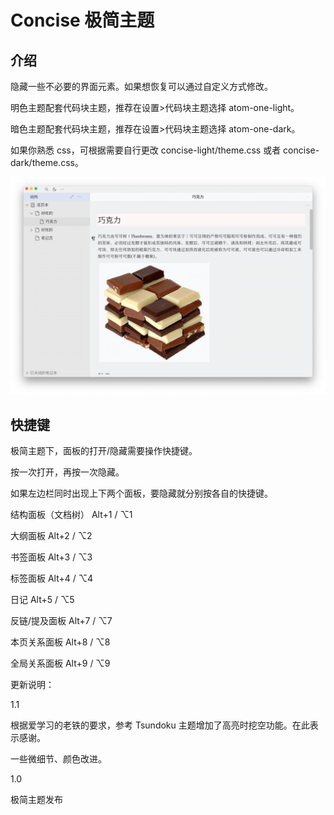 # Concise 极简主题

## 介绍

隐藏一些不必要的界面元素。如果想恢复可以通过自定义方式修改。

明色主题配套代码块主题，推荐在设置>代码块主题选择 atom-one-light。

暗色主题配套代码块主题，推荐在设置>代码块主题选择 atom-one-dark。

如果你熟悉 css，可根据需要自行更改 concise-light/theme.css 或者 concise-dark/theme.css。

![preview](preview.png)

## 快捷键

极简主题下，面板的打开/隐藏需要操作快捷键。

按一次打开，再按一次隐藏。

如果左边栏同时出现上下两个面板，要隐藏就分别按各自的快捷键。

结构面板（文档树） Alt+1 / ⌥1

大纲面板 Alt+2 / ⌥2

书签面板 Alt+3 / ⌥3

标签面板 Alt+4 / ⌥4

日记 Alt+5 / ⌥5

反链/提及面板 Alt+7 / ⌥7

本页关系面板 Alt+8 / ⌥8

全局关系面板 Alt+9 / ⌥9



更新说明：

1.1

根据爱学习的老铁的要求，参考 Tsundoku 主题增加了高亮时挖空功能。在此表示感谢。

一些微细节、颜色改进。



1.0

极简主题发布











